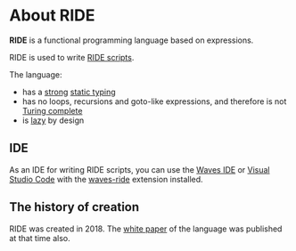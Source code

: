 # About RIDE

**RIDE** is a functional programming language based on expressions.

RIDE is used to write [RIDE scripts](/ride/ride-script.md).

The language:

* has a [strong](https://en.wikipedia.org/wiki/Strong_and_weak_typing) [static typing](https://en.wikipedia.org/wiki/Type_system#Static_type_checking)
* has no loops, recursions and goto-like expressions, and therefore is not [Turing complete](https://en.wikipedia.org/wiki/Turing_completeness)
* is [lazy](/ride/immutable-variables.md) by design

## IDE

As an IDE for writing RIDE scripts, you can use the [Waves IDE](/developer-tools/waves-ide.md) or [Visual Studio Code](https://code.visualstudio.com/) with the [waves-ride](https://marketplace.visualstudio.com/items?itemName=wavesplatform.waves-ride) extension installed.

## The history of creation

RIDE was created in 2018. The [white paper](https://wavesplatform.com/files/docs/white_paper_waves_smart_contracts.pdf) of the language was published at that time also.
